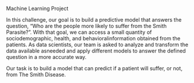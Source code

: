 Machine Learning Project

In this challenge, our goal is to build a predictive model that answers the question, “Who are the people more likely to suffer from the Smith Parasite?”. With that goal, we can access a small quantity of sociodemographic, health, and behavioralinformation obtained from the patients. As data scientists, our team is asked to analyze and transform the data available asneeded and apply different models to answer the defined question in a more accurate way.

Our task is to build a model that can predict if a patient will suffer, or not, from The Smith Disease.
